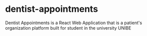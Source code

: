 # dentist-appointments
Dentist Appointments is a React Web Application that is a patient's organization platform built for student in the university UNIBE 
